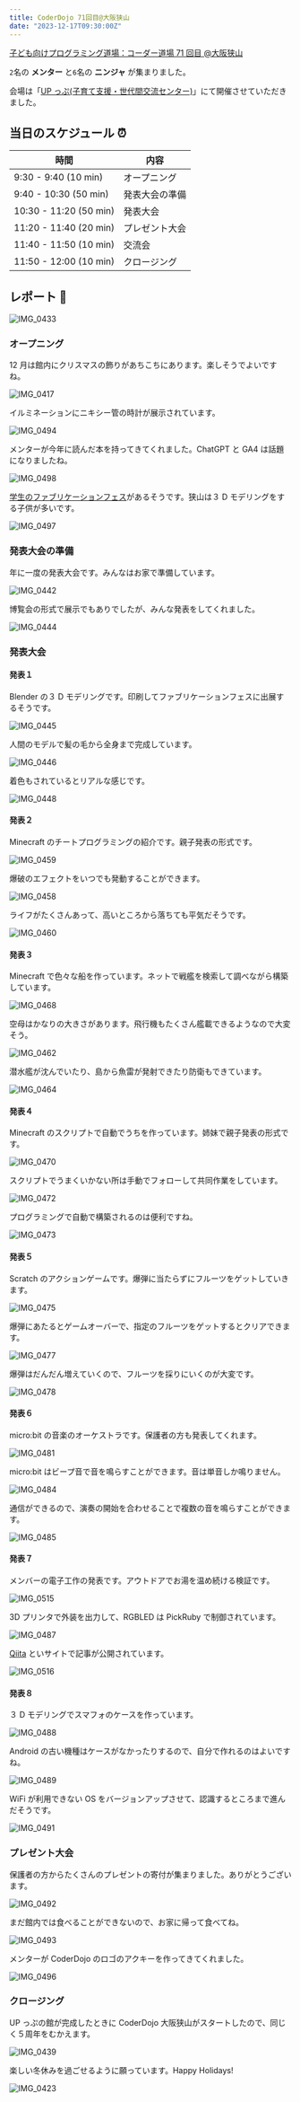```yaml
---
title: CoderDojo 71回目@大阪狭山
date: "2023-12-17T09:30:00Z"
---
```


[子ども向けプログラミング道場：コーダー道場 71 回目 @大阪狭山](https://coderdojo-osakasayama.doorkeeper.jp/events/166790)

`2`名の **メンター** と`6`名の **ニンジャ** が集まりました。

会場は「[UP っぷ(子育て支援・世代間交流センター)](http://www.city.osakasayama.osaka.jp/kosodate_kyoiku/kosodate/upp_kosodatesiensedaikankouryuusenta1/index.html)」にて開催させていただきました。

## 当日のスケジュール ⏰

| 時間                   | 内容           |
| ---------------------- | -------------- |
| 9:30 - 9:40 (10 min)   | オープニング   |
| 9:40 - 10:30 (50 min)  | 発表大会の準備 |
| 10:30 - 11:20 (50 min) | 発表大会       |
| 11:20 - 11:40 (20 min) | プレゼント大会 |
| 11:40 - 11:50 (10 min) | 交流会         |
| 11:50 - 12:00 (10 min) | クロージング   |

## レポート 📝

![IMG_0433](./IMG_0433.jpg)

### オープニング

12 月は館内にクリスマスの飾りがあちこちにあります。楽しそうでよいですね。

![IMG_0417](./IMG_0417.jpg)

イルミネーションにニキシー管の時計が展示されています。

![IMG_0494](./IMG_0494.jpg)

メンターが今年に読んだ本を持ってきてくれました。ChatGPT と GA4 は話題になりましたね。

![IMG_0498](./IMG_0498.jpg)

[学生のファブリケーションフェス](https://thedeck.jp/event/fabfes2024)があるそうです。狭山は３ D モデリングをする子供が多いです。

![IMG_0497](./IMG_0497.jpg)

### 発表大会の準備

年に一度の発表大会です。みんなはお家で準備しています。

![IMG_0442](./IMG_0442.jpg)

博覧会の形式で展示でもありでしたが、みんな発表をしてくれました。

![IMG_0444](./IMG_0444.jpg)

### 発表大会

#### 発表１

Blender の３ D モデリングです。印刷してファブリケーションフェスに出展するそうです。

![IMG_0445](./IMG_0445.jpg)

人間のモデルで髪の毛から全身まで完成しています。

![IMG_0446](./IMG_0446.jpg)

着色もされているとリアルな感じです。

![IMG_0448](./IMG_0448.jpg)

#### 発表２

Minecraft のチートプログラミングの紹介です。親子発表の形式です。

![IMG_0459](./IMG_0459.jpg)

爆破のエフェクトをいつでも発動することができます。

![IMG_0458](./IMG_0458.jpg)

ライフがたくさんあって、高いところから落ちても平気だそうです。

![IMG_0460](./IMG_0460.jpg)

#### 発表３

Minecraft で色々な船を作っています。ネットで戦艦を検索して調べながら構築しています。

![IMG_0468](./IMG_0468.jpg)

空母はかなりの大きさがあります。飛行機もたくさん艦載できるようなので大変そう。

![IMG_0462](./IMG_0462.jpg)

潜水艦が沈んでいたり、島から魚雷が発射できたり防衛もできています。

![IMG_0464](./IMG_0464.jpg)

#### 発表４

Minecraft のスクリプトで自動でうちを作っています。姉妹で親子発表の形式です。

![IMG_0470](./IMG_0470.jpg)

スクリプトでうまくいかない所は手動でフォローして共同作業をしています。

![IMG_0472](./IMG_0472.jpg)

プログラミングで自動で構築されるのは便利ですね。

![IMG_0473](./IMG_0473.jpg)

#### 発表５

Scratch のアクションゲームです。爆弾に当たらずにフルーツをゲットしていきます。

![IMG_0475](./IMG_0475.jpg)

爆弾にあたるとゲームオーバーで、指定のフルーツをゲットするとクリアできます。

![IMG_0477](./IMG_0477.jpg)

爆弾はだんだん増えていくので、フルーツを採りにいくのが大変です。

![IMG_0478](./IMG_0478.jpg)

#### 発表６

micro:bit の音楽のオーケストラです。保護者の方も発表してくれます。

![IMG_0481](./IMG_0481.jpg)

micro:bit はビープ音で音を鳴らすことができます。音は単音しか鳴りません。

![IMG_0484](./IMG_0484.jpg)

通信ができるので、演奏の開始を合わせることで複数の音を鳴らすことができます。

![IMG_0485](./IMG_0485.jpg)

#### 発表７

メンバーの電子工作の発表です。アウトドアでお湯を温め続ける検証です。

![IMG_0515](./IMG_0515.jpg)

3D プリンタで外装を出力して、RGBLED は PickRuby で制御されています。

![IMG_0487](./IMG_0487.jpg)

[Qiita](https://qiita.com/ogomr/items/542c49bf488d5f1852ba) といサイトで記事が公開されています。

![IMG_0516](./IMG_0516.jpg)

#### 発表８

３ D モデリングでスマフォのケースを作っています。

![IMG_0488](./IMG_0488.jpg)

Android の古い機種はケースがなかったりするので、自分で作れるのはよいですね。

![IMG_0489](./IMG_0489.jpg)

WiFi が利用できない OS をバージョンアップさせて、認識するところまで進んだそうです。

![IMG_0491](./IMG_0491.jpg)

### プレゼント大会

保護者の方からたくさんのプレゼントの寄付が集まりました。ありがとうございます。

![IMG_0492](./IMG_0492.jpg)

まだ館内では食べることができないので、お家に帰って食べてね。

![IMG_0493](./IMG_0493.jpg)

メンターが CoderDojo のロゴのアクキーを作ってきてくれました。

![IMG_0496](./IMG_0496.jpg)

### クロージング

UP っぷの館が完成したときに CoderDojo 大阪狭山がスタートしたので、同じく５周年をむかえます。

![IMG_0439](./IMG_0439.jpg)

楽しい冬休みを過ごせるように願っています。Happy Holidays!

![IMG_0423](./IMG_0423.jpg)

